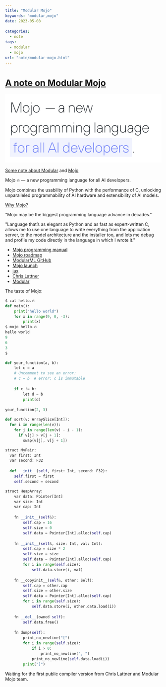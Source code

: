 ```yaml
---
title: "Modular Mojo"
keywords: "modular,mojo"
date: 2023-05-08

categories:
  - note
tags:
  - modular
  - mojo
url: "note/modular-mojo.html"
---
```

[//]: # (Post ID: 4e016cd3e05383b9082161d192967b81)

# [A note on Modular Mojo](/note/modular-mojo.html)

<img src="/images/post/mojo.png"/>

<!--more-->

[Some note about Modular](https://www.modularml.cloud)
and [Mojo](https://www.mojo-lang.dev)

Mojo 🔥 — a new programming language for all AI developers.

Mojo combines the usability of Python with the performance of C, unlocking unparalleled programmability of AI hardware and extensibility of AI models.

[Why Mojo?](https://docs.modular.com/mojo/why-mojo.html)


"Mojo may be the biggest programming language advance in decades."

"Language that’s as elegant as Python and as fast as expert-written C, allows me to use one language to write everything from the application server, to the model architecture and the installer too, and lets me debug and profile my code directly in the language in which I wrote it."


* [Mojo programming manual](https://docs.modular.com/mojo/programming-manual.html)
* [Mojo roadmap](https://docs.modular.com/mojo/roadmap.html)
* [ModularML GitHub](https://github.com/modularml/mojo)
* [Mojo launch](https://www.fast.ai/posts/2023-05-03-mojo-launch.html)
* [jax](https://jax.readthedocs.io/en/latest/)
* [Chris Lattner](https://en.wikipedia.org/wiki/Chris_Lattner)
* [Modular](https://www.modular.com)


The taste of Mojo:

```Python
$ cat hello.🔥
def main():
    print("hello world")
    for x in range(9, 0, -3):
        print(x)
$ mojo hello.🔥
hello world
9
6
3
$
```

```Python
def your_function(a, b):
    let c = a
    # Uncomment to see an error:
    # c = b  # error: c is immutable

    if c != b:
        let d = b
        print(d)

your_function(2, 3)
```

```Python
def sort(v: ArraySlice[Int]):
  for i in range(len(v)):
    for j in range(len(v) - i - 1):
      if v[j] > v[j + 1]:
        swap(v[j], v[j + 1])
```


```Python
struct MyPair:
  var first: Int
  var second: F32

  def __init__(self, first: Int, second: F32):
    self.first = first
    self.second = second
```


```Python
struct HeapArray:
    var data: Pointer[Int]
    var size: Int
    var cap: Int

    fn __init__(self&):
        self.cap = 16
        self.size = 0
        self.data = Pointer[Int].alloc(self.cap)

    fn __init__(self&, size: Int, val: Int):
        self.cap = size * 2
        self.size = size
        self.data = Pointer[Int].alloc(self.cap)
        for i in range(self.size):
            self.data.store(i, val)

    fn __copyinit__(self&, other: Self):
        self.cap = other.cap
        self.size = other.size
        self.data = Pointer[Int].alloc(self.cap)
        for i in range(self.size):
            self.data.store(i, other.data.load(i))

    fn __del__(owned self):
        self.data.free()

    fn dump(self):
        print_no_newline("[")
        for i in range(self.size):
            if i > 0:
                print_no_newline(", ")
            print_no_newline(self.data.load(i))
        print("]")
```


Waiting for the first public compiler version from Chris Lattner and Modular Mojo team.
